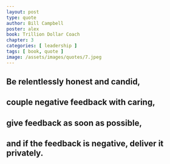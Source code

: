 ```yaml
---
layout: post
type: quote
author: Bill Campbell
poster: alex
book: Trillion Dollar Coach
chapter: 3
categories: [ leadership ]
tags: [ book, quote ]
image: /assets/images/quotes/7.jpeg
---
```

## Be relentlessly honest and candid, 
## couple negative feedback with caring, 
## give feedback as soon as possible, 
## and if the feedback is negative, deliver it privately. 